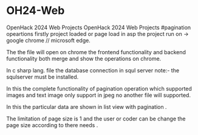 # OH24-Web
OpenHack 2024 Web Projects
OpenHack 2024 Web Projects #pagination opeartions  firstly project loaded or page load in asp the project run on -> google chrome // microsoft edge.

The the file will open on chrome the frontend functionality and backend functionality both merge and show the operations on chrome.

In c sharp lang. file the database connection in squl server note:- the squlserver must be installed.

In this the complete functionality of pagination operation  which supported images and text image only support in jpeg no another file will supported.

In this the particular data are shown in list view with pagination .

The limitation of page size is 1 and the user or coder can be change the page size according to there needs .
